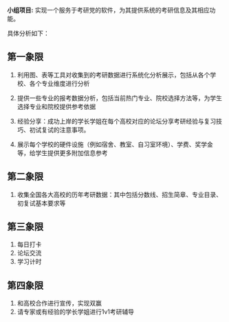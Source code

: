 **小组项目:**
实现一个服务于考研党的软件，为其提供系统的考研信息及其相应功能。

具体分析如下：
## 第一象限
1.	利用图、表等工具对收集到的考研数据进行系统化分析展示，包括从各个学校、各个专业维度进行分析

2.	提供一些专业的报考数据分析，包括当前热门专业、院校选择方法等，为学生选择专业和院校提供参考依据

3.	经验分享：成功上岸的学长学姐在每个高校对应的论坛分享考研经验与复习技巧、初试复试的注意事项。

4.	展示每个学校的硬件设施（例如宿舍、教室、自习室环境）、学费、奖学金等，给学生提供更多附加信息参考

## 第二象限
1.	收集全国各大高校的历年考研数据：其中包括分数线、招生简章、专业目录、初复试基本要求等

## 第三象限
1.	每日打卡
2.	论坛交流
3.	学习计时

## 第四象限
1.	和高校合作进行宣传，实现双赢
2.	请专家或有经验的学长学姐进行1v1考研辅导

